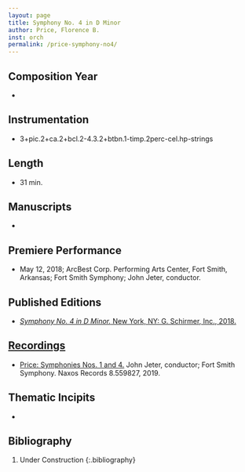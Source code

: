 ```yaml
---
layout: page
title: Symphony No. 4 in D Minor
author: Price, Florence B.
inst: orch
permalink: /price-symphony-no4/
---
```


## Composition Year
- 

## Instrumentation
- 3+pic.2+ca.2+bcl.2-4.3.2+btbn.1-timp.2perc-cel.hp-strings

## Length
- 31 min.

## Manuscripts
- 

## Premiere Performance
- May 12, 2018; ArcBest Corp. Performing Arts Center, Fort Smith, Arkansas; Fort Smith Symphony; John Jeter, conductor.

## Published Editions
- <a href="https://www.wisemusicclassical.com/work/59057/Symphony-No-4-in-D-minor/" target="_blank">*Symphony No. 4 in D Minor.* New York, NY: G. Schirmer, Inc., 2018.

## Recordings
- <a href="https://www.naxos.com/CatalogueDetail/?id=8.559827" target="_blank">Price: Symphonies Nos. 1 and 4.</a> John Jeter, conductor; Fort Smith Symphony. Naxos Records 8.559827, 2019.

## Thematic Incipits
- 

## Bibliography
1. Under Construction
{:.bibliography}
